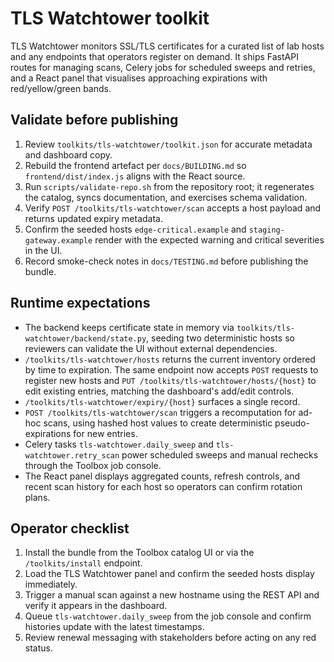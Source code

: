 # TLS Watchtower toolkit

TLS Watchtower monitors SSL/TLS certificates for a curated list of lab hosts and
any endpoints that operators register on demand. It ships FastAPI routes for
managing scans, Celery jobs for scheduled sweeps and retries, and a React panel
that visualises approaching expirations with red/yellow/green bands.

## Validate before publishing

1. Review `toolkits/tls-watchtower/toolkit.json` for accurate metadata and
   dashboard copy.
2. Rebuild the frontend artefact per `docs/BUILDING.md` so
   `frontend/dist/index.js` aligns with the React source.
3. Run `scripts/validate-repo.sh` from the repository root; it regenerates the
   catalog, syncs documentation, and exercises schema validation.
4. Verify `POST /toolkits/tls-watchtower/scan` accepts a host payload and
   returns updated expiry metadata.
5. Confirm the seeded hosts `edge-critical.example` and
   `staging-gateway.example` render with the expected warning and critical
   severities in the UI.
6. Record smoke-check notes in `docs/TESTING.md` before publishing the bundle.

## Runtime expectations

- The backend keeps certificate state in memory via
  `toolkits/tls-watchtower/backend/state.py`, seeding two deterministic hosts so
  reviewers can validate the UI without external dependencies.
- `/toolkits/tls-watchtower/hosts` returns the current inventory ordered by time
  to expiration. The same endpoint now accepts `POST` requests to register new
  hosts and `PUT /toolkits/tls-watchtower/hosts/{host}` to edit existing
  entries, matching the dashboard's add/edit controls.
- `/toolkits/tls-watchtower/expiry/{host}` surfaces a single record.
- `POST /toolkits/tls-watchtower/scan` triggers a recomputation for ad-hoc
  scans, using hashed host values to create deterministic pseudo-expirations for
  new entries.
- Celery tasks `tls-watchtower.daily_sweep` and `tls-watchtower.retry_scan`
  power scheduled sweeps and manual rechecks through the Toolbox job console.
- The React panel displays aggregated counts, refresh controls, and recent scan
  history for each host so operators can confirm rotation plans.

## Operator checklist

1. Install the bundle from the Toolbox catalog UI or via the
   `/toolkits/install` endpoint.
2. Load the TLS Watchtower panel and confirm the seeded hosts display
   immediately.
3. Trigger a manual scan against a new hostname using the REST API and verify it
   appears in the dashboard.
4. Queue `tls-watchtower.daily_sweep` from the job console and confirm histories
   update with the latest timestamps.
5. Review renewal messaging with stakeholders before acting on any red status.
